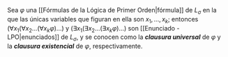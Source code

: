Sea $\varphi$ una [[Fórmulas de la Lógica de Primer Orden|fórmula]] de $L_\sigma$ en la que las únicas variables que figuran en ella son $x_1,...,x_k$; entonces $(\forall x_1(\forall x_2...(\forall x_k\varphi)...)$ y $(\exists x_1(\exists x_2...(\exists x_k\varphi)...)$ son [[Enunciado - LPO|enunciados]] de $L_\sigma$, y se conocen como la ***clausura universal*** de $\varphi$ y la ***clausura existencial*** de $\varphi$, respectivamente.